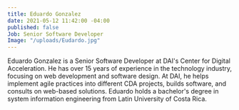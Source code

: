 ```yaml
---
title: Eduardo Gonzalez
date: 2021-05-12 11:42:00 -04:00
published: false
Job: Senior Software Developer
Image: "/uploads/Eudardo.jpg"
---
```


Eduardo Gonzalez is a Senior Software Developer at DAI's Center for Digital Acceleration. He has over 15 years of experience in the technology industry, focusing on web development and software design. At DAI, he helps implement agile practices into different CDA projects, builds software, and consults on web-based solutions. Eduardo holds a bachelor's degree in system information engineering from Latin University of Costa Rica. 